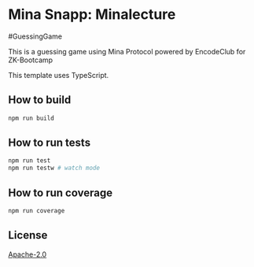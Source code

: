 # Mina Snapp: Minalecture


#GuessingGame

This is a guessing game using Mina Protocol powered by EncodeClub for ZK-Bootcamp 

This template uses TypeScript.

## How to build

```sh
npm run build
```

## How to run tests

```sh
npm run test
npm run testw # watch mode
```

## How to run coverage

```sh
npm run coverage
```

## License

[Apache-2.0](LICENSE)
